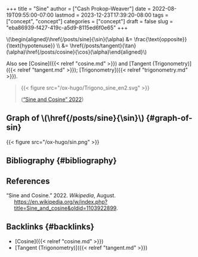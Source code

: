 +++
title = "Sine"
author = ["Cash Prokop-Weaver"]
date = 2022-08-19T09:55:00-07:00
lastmod = 2023-12-23T17:39:20-08:00
tags = ["concept", "concept"]
categories = ["concept"]
draft = false
slug = "eba86939-f427-419c-a5d9-8115ed6f0e65"
+++

\\(\begin{aligned}\href{/posts/sine}{\sin}(\alpha) &= \frac{\text{opposite}}{\text{hypotenuse}} \\\ &= \href{/posts/tangent}{\tan}(\alpha)\href{/posts/cosine}{\cos}(\alpha)\end{aligned}\\)

Also see [Cosine]({{< relref "cosine.md" >}}) and [Tangent (Trigonometry)]({{< relref "tangent.md" >}}); [Trigonometry]({{< relref "trigonometry.md" >}}).

> {{< figure src="/ox-hugo/Trigono_sine_en2.svg" >}}
>
> (<a href="#citeproc_bib_item_1">“Sine and Cosine” 2022</a>)


## Graph of \\(\href{/posts/sine}{\sin}\\) {#graph-of-sin}

{{< figure src="/ox-hugo/sin.png" >}}


## Bibliography {#bibliography}

## References

<style>.csl-entry{text-indent: -1.5em; margin-left: 1.5em;}</style><div class="csl-bib-body">
  <div class="csl-entry"><a id="citeproc_bib_item_1"></a>“Sine and Cosine.” 2022. <i>Wikipedia</i>, August. <a href="https://en.wikipedia.org/w/index.php?title=Sine_and_cosine&oldid=1103922899">https://en.wikipedia.org/w/index.php?title=Sine_and_cosine&#38;oldid=1103922899</a>.</div>
</div>



## Backlinks {#backlinks}

-   [Cosine]({{< relref "cosine.md" >}})
-   [Tangent (Trigonometry)]({{< relref "tangent.md" >}})
